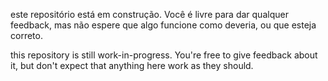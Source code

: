 este repositório está em construção. Você é livre para dar qualquer feedback, mas não espere que algo funcione como deveria, ou que esteja correto.

this repository is still work-in-progress. You're free to give feedback about it, but don't expect that anything here work as they should.
